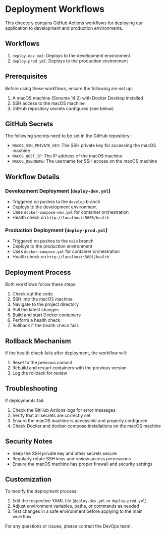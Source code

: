 # Deployment Workflows

This directory contains GitHub Actions workflows for deploying our application to development and production environments.

## Workflows

1. `deploy-dev.yml`: Deploys to the development environment
2. `deploy-prod.yml`: Deploys to the production environment

## Prerequisites

Before using these workflows, ensure the following are set up:

1. A macOS machine (Sonoma 14.2) with Docker Desktop installed
2. SSH access to the macOS machine
3. GitHub repository secrets configured (see below)

## GitHub Secrets

The following secrets need to be set in the GitHub repository:

- `MACOS_SSH_PRIVATE_KEY`: The SSH private key for accessing the macOS machine
- `MACOS_HOST_IP`: The IP address of the macOS machine
- `MACOS_USERNAME`: The username for SSH access on the macOS machine

## Workflow Details

### Development Deployment (`deploy-dev.yml`)

- Triggered on pushes to the `develop` branch
- Deploys to the development environment
- Uses `docker-compose-dev.yml` for container orchestration
- Health check on `http://localhost:5000/health`

### Production Deployment (`deploy-prod.yml`)

- Triggered on pushes to the `main` branch
- Deploys to the production environment
- Uses `docker-compose.yml` for container orchestration
- Health check on `http://localhost:5001/health`

## Deployment Process

Both workflows follow these steps:

1. Check out the code
2. SSH into the macOS machine
3. Navigate to the project directory
4. Pull the latest changes
5. Build and start Docker containers
6. Perform a health check
7. Rollback if the health check fails

## Rollback Mechanism

If the health check fails after deployment, the workflow will:

1. Reset to the previous commit
2. Rebuild and restart containers with the previous version
3. Log the rollback for review

## Troubleshooting

If deployments fail:

1. Check the GitHub Actions logs for error messages
2. Verify that all secrets are correctly set
3. Ensure the macOS machine is accessible and properly configured
4. Check Docker and docker-compose installations on the macOS machine

## Security Notes

- Keep the SSH private key and other secrets secure
- Regularly rotate SSH keys and review access permissions
- Ensure the macOS machine has proper firewall and security settings

## Customization

To modify the deployment process:

1. Edit the respective YAML file (`deploy-dev.yml` or `deploy-prod.yml`)
2. Adjust environment variables, paths, or commands as needed
3. Test changes in a safe environment before applying to the main workflow

For any questions or issues, please contact the DevOps team.